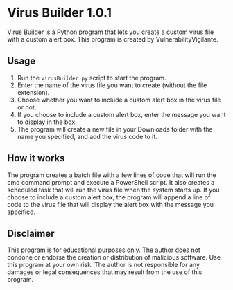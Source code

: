 <!DOCTYPE html>
<html>
<body>
	<h1>Virus Builder 1.0.1</h1>
	<p>Virus Builder is a Python program that lets you create a custom virus file with a custom alert box. This program is created by VulnerabilityVigilante.</p>
	<h2>Usage</h2>
	<ol>
		<li>Run the <code>virusBuilder.py</code> script to start the program.</li>
		<li>Enter the name of the virus file you want to create (without the file extension).</li>
		<li>Choose whether you want to include a custom alert box in the virus file or not.</li>
		<li>If you choose to include a custom alert box, enter the message you want to display in the box.</li>
		<li>The program will create a new file in your Downloads folder with the name you specified, and add the virus code to it.</li>
	</ol>
	<h2>How it works</h2>
	<p>The program creates a batch file with a few lines of code that will run the cmd command prompt and execute a PowerShell script. It also creates a scheduled task that will run the virus file when the system starts up. If you choose to include a custom alert box, the program will append a line of code to the virus file that will display the alert box with the message you specified.</p>
	<h2>Disclaimer</h2>
	<p>This program is for educational purposes only. The author does not condone or endorse the creation or distribution of malicious software. Use this program at your own risk. The author is not responsible for any damages or legal consequences that may result from the use of this program.</p>
</body>
</html>

